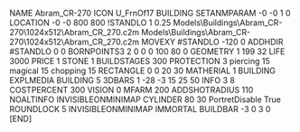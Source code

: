 NAME Abram_CR-270
ICON U_FrnOf17
BUILDING
SETANMPARAM -0 -0 1 0
LOCATION -0 -0 800 800
!STANDLO      1 0.25 Models\Buildings\Abram_CR-270\1024x512\Abram_CR_270.c2m Models\Buildings\Abram_CR-270\1024x512\Abram_CR_270.c2m
MOVEXY #STANDLO   -120 0
ADDHDIR #STANDLO 0 0
BORNPOINTS3 2 0 0 0 100 80 0
GEOMETRY 1 199 32
LIFE     3000
PRICE 1 STONE 1
BUILDSTAGES 300
PROTECTION 3 piercing 15 magical 15 chopping 15
RECTANGLE    0 0 20 30
MATHERIAL 1 BUILDING
EXPLMEDIA BUILDING 5
3DBARS 1 -28 -3 15 25 50
INFO 3 8
COSTPERCENT 300
VISION 0
MFARM 200
ADDSHOTRADIUS 110
NOALTINFO
INVISIBLEONMINIMAP
CYLINDER 80 30
PortretDisable True
ROUNDLOCK 5
INVISIBLEONMINIMAP
IMMORTAL
BUILDBAR -3 0 3 0
[END]
